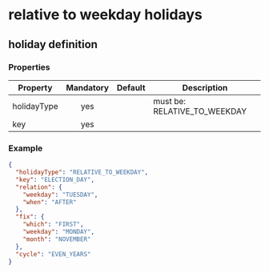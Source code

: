 # relative to weekday holidays

## holiday definition

### Properties

| Property    | Mandatory | Default   | Description |
| ---------   | :-------: | --------- | ------- |
| holidayType | yes       |           | must be: RELATIVE_TO_WEEKDAY |
| key         | yes       |           | |

### Example

```json
{
  "holidayType": "RELATIVE_TO_WEEKDAY",
  "key": "ELECTION_DAY",
  "relation": {
    "weekday": "TUESDAY",
    "when": "AFTER"
  },
  "fix": {
    "which": "FIRST",
    "weekday": "MONDAY",
    "month": "NOVEMBER"
  },
  "cycle": "EVEN_YEARS"
}
```
